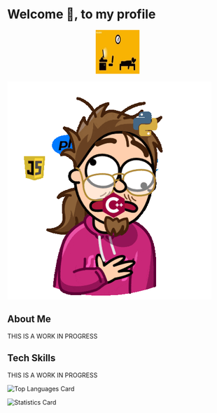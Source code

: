 # Welcome :wave:, to my profile

<p align="center">
  <img width="100" height="100" src="./images/hardLife.gif" />
</p>

![Frazzled Programmer](./images/Programming.gif)

## About Me

THIS IS A WORK IN PROGRESS

## Tech Skills

THIS IS A WORK IN PROGRESS

![Top Languages Card](https://github-readme-stats.vercel.app/api/top-langs/?username=BaerLucky&theme=highcontrast&show)

![Statistics Card](https:/github-readme-stats.vercel.app/api/stats/?username=BaerLucky&theme=highcontrast&show)
